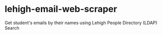 # lehigh-email-web-scraper
Get student's emails by their names using Lehigh People Directory (LDAP) Search
